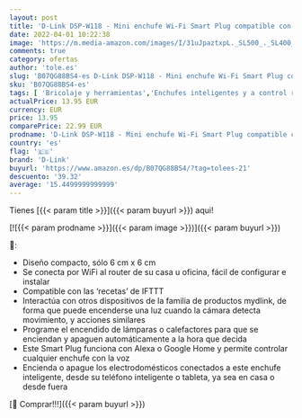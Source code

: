 ```yaml
---
layout: post
title: 'D-Link DSP-W118 - Mini enchufe Wi-Fi Smart Plug compatible con Alexa y Google Home  control de dispositivos en cualquier lugar mediante aplicación gratuita mydlink'
date: 2022-04-01 10:22:38
image: 'https://m.media-amazon.com/images/I/31uJpaztxpL._SL500_._SL400_.jpg'
comments: true
category: ofertas
author: 'tole.es'
slug: 'B07QG88BS4-es D-Link DSP-W118 - Mini enchufe Wi-Fi Smart Plug compatible...'
sku: 'B07QG88BS4-es'
tags: [ 'Bricolaje y herramientas','Enchufes inteligentes y a control remoto','Enchufes y accesorios','Instalación eléctrica','alexa','d-link','google','home', ]
actualPrice: 13.95 EUR
currency: EUR
price: 13.95
comparePrice: 22.99 EUR
prodname: 'D-Link DSP-W118 - Mini enchufe Wi-Fi Smart Plug compatible con Alexa y Google Home  control de dispositivos en cualquier lugar mediante aplicación gratuita mydlink'
country: 'es'
flag: '🇪🇸'
brand: 'D-Link'
buyurl: 'https://www.amazon.es/dp/B07QG88BS4/?tag=tolees-21'
descuento: '39.32'
average: '15.4499999999999'
---
```


Tienes [{{< param title >}}]({{< param buyurl >}}) aqui!

[![{{< param prodname >}}]({{< param image >}})]({{< param buyurl >}})

🔎:

- Diseño compacto, sólo 6 cm x 6 cm
- Se conecta por WiFi al router de su casa u oficina, fácil de configurar e instalar
- Compatible con las ‘recetas’ de IFTTT
- Interactúa con otros dispositivos de la familia de productos mydlink, de forma que puede encenderse una luz cuando la cámara detecta movimiento, y acciones similares
- Programe el encendido de lámparas o calefactores para que se enciendan y apaguen automáticamente a la hora que decida
- Este Smart Plug funciona con Alexa o Google Home y permite controlar cualquier enchufe con la voz
- Encienda o apague los electrodomésticos conectados a este enchufe inteligente, desde su teléfono inteligente o tableta, ya sea en casa o desde fuera

[🛒 Comprar!!!]({{< param buyurl >}})
